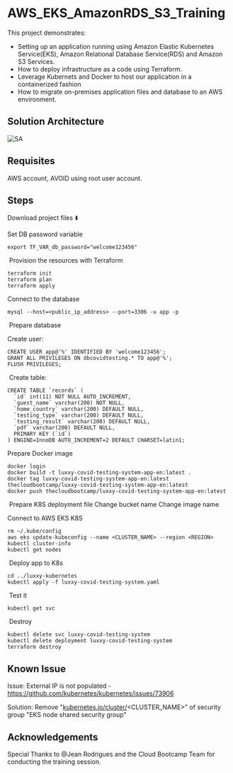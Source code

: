 # AWS_EKS_AmazonRDS_S3_Training

This project demonstrates:

- Setting up an application running using Amazon Elastic Kubernetes Service(EKS), Amazon Relational Database Service(RDS) and Amazon S3 Services. 
- How to deploy infrastructure as a code using Terraform.
- Leverage Kubernets and Docker to host our application in a containerized fashion
- How to migrate on-premises application files and database to an AWS environment.

## Solution Architecture

![SA](https://github.com/siddharthpaliwal007/AWS_EKS_AmazonRDS_S3_Training/assets/25987777/fae905e2-d92a-4215-bcca-8739903fdb73)

## Requisites

AWS account, AVOID using root user account.

## Steps

Download project files ⬇️

Set DB password variable
```
export TF_VAR_db_password="welcome123456"
```
​
Provision the resources with Terraform
```
terraform init
terraform plan
terraform apply
```

Connect to the database
```
mysql --host=<public_ip_address> --port=3306 -u app -p
```
​
Prepare database

Create user:
```
CREATE USER app@'%' IDENTIFIED BY 'welcome123456';
GRANT ALL PRIVILEGES ON dbcovidtesting.* TO app@'%';
FLUSH PRIVILEGES;
```
​
Create table:
```
CREATE TABLE `records` (
  `id` int(11) NOT NULL AUTO_INCREMENT,
  `guest_name` varchar(200) NOT NULL,
  `home_country` varchar(200) DEFAULT NULL,
  `testing_type` varchar(200) DEFAULT NULL,
  `testing_result` varchar(200) DEFAULT NULL,
  `pdf` varchar(200) DEFAULT NULL,
  PRIMARY KEY (`id`)
) ENGINE=InnoDB AUTO_INCREMENT=2 DEFAULT CHARSET=latin1;
```

Prepare Docker image
```
docker login
docker build -t luxxy-covid-testing-system-app-en:latest .
docker tag luxxy-covid-testing-system-app-en:latest thecloudbootcamp/luxxy-covid-testing-system-app-en:latest
docker push thecloudbootcamp/luxxy-covid-testing-system-app-en:latest
```
​
Prepare K8S deployment file
Change bucket name
Change image name

Connect to AWS EKS K8S
```
rm ~/.kube/config
aws eks update-kubeconfig --name <CLUSTER_NAME> --region <REGION>
kubectl cluster-info
kubectl get nodes
```
​
Deploy app to K8s
```
cd ../luxxy-kubernetes
kubectl apply -f luxxy-covid-testing-system.yaml
```
​
Test it
```
kubectl get svc
```
​
Destroy
```
kubectl delete svc luxxy-covid-testing-system
kubectl delete deployment luxxy-covid-testing-system
terraform destroy
```

## Known Issue

Issue:
External IP is not populated - https://github.com/kubernetes/kubernetes/issues/73906

Solution:
Remove "[kubernetes.io/cluster/](http://kubernetes.io/cluster/)<CLUSTER_NAME>" of security group "EKS node shared security group"


## Acknowledgements

Special Thanks to @Jean Rodrigues and the Cloud Bootcamp Team for conducting the training session. 
